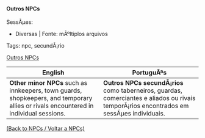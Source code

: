 ﻿
#### Outros NPCs

SessÃµes:  
- Diversas | Fonte: mÃºltiplos arquivos

Tags: npc, secundÃ¡rio

[Outros NPCs](outros_npcs.png)

| English | PortuguÃªs |
|---------|-----------|
| **Other minor NPCs** such as innkeepers, town guards, shopkeepers, and temporary allies or rivals encountered in individual sessions. | **Outros NPCs secundÃ¡rios** como taberneiros, guardas, comerciantes e aliados ou rivais temporÃ¡rios encontrados em sessÃµes individuais. |

[(Back to NPCs / Voltar a NPCs)](npcs_list.md)


























